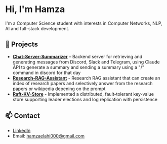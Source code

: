 # Hi, I'm Hamza

I'm a Computer Science student with interests in Computer Networks, NLP, AI and full-stack development.

## 🔧 Projects
- **[Chat-Server-Summarizer](https://github.com/soddi1/chat-summary-server)** – Backend server for retrieving and generating messages from Discord, Slack and Telegram, using Claude API to generate a summary and sending a summary using a "/" command in discord for that day
- **[Research-RAG-Assistant](https://github.com/soddi1/research-rag-assistant)** - Research RAG assistant that can create an index of research papers and selectively answer from the research papers or wikipedia depening on the prompt
- **[Raft-KV-Store](https://github.com/soddi1/raft-kv-store)** - Implemented a distributed, fault-tolerant key-value store supporting leader elections and log replication with
persistence

## 📫 Contact
- [LinkedIn](https://www.linkedin.com/in/sheikh-hamza-elahi-sodana/)
- Email: hamzaelahi000@gmail.com
